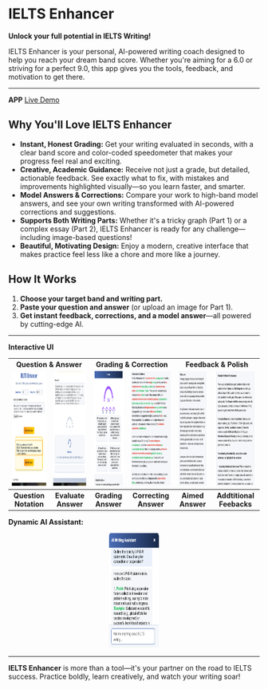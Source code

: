 # IELTS Enhancer

**Unlock your full potential in IELTS Writing!**

IELTS Enhancer is your personal, AI-powered writing coach designed to help you reach your dream band score. Whether you're aiming for a 6.0 or striving for a perfect 9.0, this app gives you the tools, feedback, and motivation to get there.

---

**APP** [Live Demo](https://ielts-writing-boost.vercel.app)

## Why You'll Love IELTS Enhancer

- **Instant, Honest Grading:** Get your writing evaluated in seconds, with a clear band score and color-coded speedometer that makes your progress feel real and exciting.
- **Creative, Academic Guidance:** Receive not just a grade, but detailed, actionable feedback. See exactly what to fix, with mistakes and improvements highlighted visually—so you learn faster, and smarter.
- **Model Answers & Corrections:** Compare your work to high-band model answers, and see your own writing transformed with AI-powered corrections and suggestions.
- **Supports Both Writing Parts:** Whether it's a tricky graph (Part 1) or a complex essay (Part 2), IELTS Enhancer is ready for any challenge—including image-based questions!
- **Beautiful, Motivating Design:** Enjoy a modern, creative interface that makes practice feel less like a chore and more like a journey.

## How It Works
1. **Choose your target band and writing part.**
2. **Paste your question and answer** (or upload an image for Part 1).
3. **Get instant feedback, corrections, and a model answer**—all powered by cutting-edge AI.

---
**Interactive UI**
<div align="center">
  <table>
    <tr>
      <th colspan="2" style="text-align:center;"><strong>Question & Answer</strong></th>
      <th colspan="2" style="text-align:center;"><strong>Grading & Correction</strong></th>
      <th colspan="2" style="text-align:center;"><strong>Feedback & Polish</strong></th>
    </tr>
    <tr>
      <td><img src="imgsrc/demo1.png" alt="Question Notation" width="120" height="230"/></td>
      <td><img src="imgsrc/demo2.png" alt="Evaluate Answer" width="120" height="230"/></td>
      <td><img src="imgsrc/demo3.png" alt="Grading Answer" width="120" height="230"/></td>
      <td><img src="imgsrc/demo4.jpeg" alt="Correcting Answer" width="120" height="230"/></td>
      <td><img src="imgsrc/demo5.png" alt="Aimed Answer" width="120" height="230"/></td>
      <td><img src="imgsrc/demo6.png" alt="Addtitional Feebacks" width="120" height="230"/></td>
    </tr>
    <tr>
      <th colspan="1" style="text-align:center;"><strong>Question Notation</strong></th>
      <th colspan="1" style="text-align:center;"><strong>Evaluate Answer</strong></th>
      <th colspan="1" style="text-align:center;"><strong>Grading Answer</strong></th>
      <th colspan="1" style="text-align:center;"><strong>Correcting Answer</strong></th>
      <th colspan="1" style="text-align:center;"><strong>Aimed Answer</strong></th>
      <th colspan="1" style="text-align:center;"><strong>Addtitional Feebacks</strong></th>
    </tr>
  </table>
</div>

**Dynamic AI Assistant:**
<div align="center">
  <img src="imgsrc/demo7.png" alt="AI assistant" width="100" height="230"/>
</div>

---

**IELTS Enhancer** is more than a tool—it's your partner on the road to IELTS success. Practice boldly, learn creatively, and watch your writing soar!
